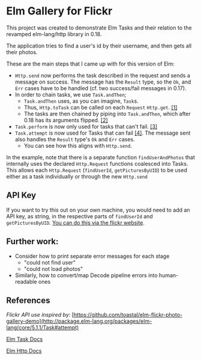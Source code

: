 # Elm Gallery for Flickr
This project was created to demonstrate Elm Tasks and their relation to the revamped elm-lang/http library in 0.18.

The application tries to find a user's id by their username, and then gets all their photos.

These are the main steps that I came up with for this version of Elm:
 - `Http.send` now performs the task described in the request and sends a message on success. The message has the `Result` type, so the `Ok`, and `Err` cases have to be handled (cf. two success/fail messages in 0.17).
 - In order to chain tasks, we use `Task.andThen`;
   - `Task.andThen` uses, as you can imagine, `Task`s.
   - Thus, `Http.toTask` can be called on each `Request` `Http.get`. [\[1\]](http://package.elm-lang.org/packages/elm-lang/http/1.0.0/Http#toTask)
   - The tasks are then chained by piping into `Task.andThen`, which after 0.18 has its arguments flipped. [\[2\]](https://github.com/elm-lang/elm-platform/blob/master/upgrade-docs/0.18.md#backticks-and-andthen)
 - `Task.perform` is now only used for tasks that can't fail. [\[3\]](http://package.elm-lang.org/packages/elm-lang/core/5.1.1/Task#perform)
  - `Task.attempt` is now used for Tasks that can fail [\[4\]](http://package.elm-lang.org/packages/elm-lang/core/5.1.1/Task#attempt). The message sent also handles the `Result` type's `Ok` and `Err` cases.
    - You can see how this aligns with `Http.send`.

In the example, note that there is a separate function `findUserAndPhotos` that internally uses the declared `Http.Request` functions coalesced into Tasks.
This allows each `Http.Request` (`findUserId`, `getPicturesByUID`) to be used either as a task individually or through the new `Http.send`

## API Key
If you want to try this out on your own machine, you would need to add an API key, as string, in the respective parts of `findUserId` and `getPicturesByUID`.
[You can do this via the flickr website](https://www.flickr.com/services/api/misc.api_keys.html).

## Further work:
  - Consider how to print separate error messages for each stage
    - "could not find user"
    - "could not load photos"
  - Similarly, how to convert/map Decode pipeline errors into human-readable ones

## References
*Flickr API use inspired by:*
[https://github.com/toastal/elm-flickr-photo-gallery-demo](http://package.elm-lang.org/packages/elm-lang/core/5.1.1/Task#attempt)

[Elm Task Docs](http://package.elm-lang.org/packages/elm-lang/core/5.1.1/Task)

[Elm Http Docs](http://package.elm-lang.org/packages/elm-lang/http/latest)

